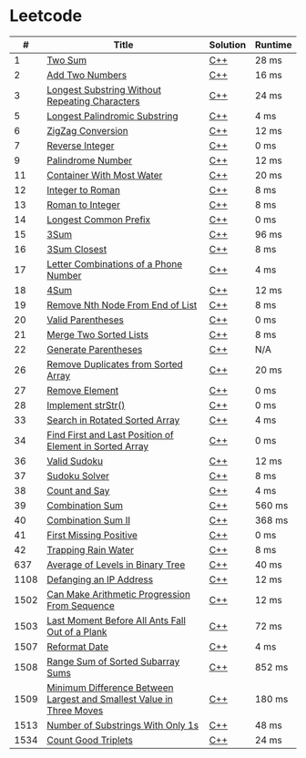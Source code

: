 # Leetcode

| # | Title | Solution | Runtime |
|---| ----- | -------- | ------- |
|1|[ Two Sum](https://leetcode.com/problems/two-sum/)|[C++](./solutions/1.%20Two%20Sum.cpp)|28 ms|
|2|[ Add Two Numbers](https://leetcode.com/problems/add-two-numbers/)|[C++](./solutions/2.%20Add%20Two%20Numbers.cpp)|16 ms|
|3|[ Longest Substring Without Repeating Characters](https://leetcode.com/problems/longest-substring-without-repeating-characters/)|[C++](./solutions/3.%20Longest%20Substring%20Without%20Repeating%20Characters.cpp)|24 ms|
|5|[ Longest Palindromic Substring](https://leetcode.com/problems/longest-palindromic-substring/)|[C++](./solutions/5.%20Longest%20Palindromic%20Substring.cpp)|4 ms|
|6|[ ZigZag Conversion](https://leetcode.com/problems/zigzag-conversion/)|[C++](./solutions/6.%20ZigZag%20Conversion.cpp)|12 ms|
|7|[ Reverse Integer](https://leetcode.com/problems/reverse-integer/)|[C++](./solutions/7.%20Reverse%20Integer.cpp)|0 ms|
|9|[ Palindrome Number](https://leetcode.com/problems/palindrome-number/)|[C++](./solutions/9.%20Palindrome%20Number.cpp)|12 ms|
|11|[ Container With Most Water](https://leetcode.com/problems/container-with-most-water/)|[C++](./solutions/11.%20Container%20With%20Most%20Water.cpp)|20 ms|
|12|[ Integer to Roman](https://leetcode.com/problems/integer-to-roman/)|[C++](./solutions/12.%20Integer%20to%20Roman.cpp)|8 ms|
|13|[ Roman to Integer](https://leetcode.com/problems/roman-to-integer/)|[C++](./solutions/13.%20Roman%20to%20Integer.cpp)|8 ms|
|14|[ Longest Common Prefix](https://leetcode.com/problems/longest-common-prefix/)|[C++](./solutions/14.%20Longest%20Common%20Prefix.cpp)|0 ms|
|15|[ 3Sum](https://leetcode.com/problems/3sum/)|[C++](./solutions/15.%203Sum.cpp)|96 ms|
|16|[ 3Sum Closest](https://leetcode.com/problems/3sum-closest/)|[C++](./solutions/16.%203Sum%20Closest.cpp)|8 ms|
|17|[ Letter Combinations of a Phone Number](https://leetcode.com/problems/letter-combinations-of-a-phone-number/)|[C++](./solutions/17.%20Letter%20Combinations%20of%20a%20Phone%20Number.cpp)|4 ms|
|18|[ 4Sum](https://leetcode.com/problems/4sum/)|[C++](./solutions/18.%204Sum.cpp)|12 ms|
|19|[ Remove Nth Node From End of List](https://leetcode.com/problems/remove-nth-node-from-end-of-list/)|[C++](./solutions/19.%20Remove%20Nth%20Node%20From%20End%20of%20List.cpp)|8 ms|
|20|[ Valid Parentheses](https://leetcode.com/problems/valid-parentheses/)|[C++](./solutions/20.%20Valid%20Parentheses.cpp)|0 ms|
|21|[ Merge Two Sorted Lists](https://leetcode.com/problems/merge-two-sorted-lists/)|[C++](./solutions/21.%20Merge%20Two%20Sorted%20Lists.cpp)|8 ms|
|22|[ Generate Parentheses](https://leetcode.com/problems/generate-parentheses/)|[C++](./solutions/22.%20Generate%20Parentheses.cpp)|N/A|
|26|[ Remove Duplicates from Sorted Array](https://leetcode.com/problems/remove-duplicates-from-sorted-array/)|[C++](./solutions/26.%20Remove%20Duplicates%20from%20Sorted%20Array.cpp)|20 ms|
|27|[ Remove Element](https://leetcode.com/problems/remove-element/)|[C++](./solutions/27.%20Remove%20Element.cpp)|0 ms|
|28|[ Implement strStr()](https://leetcode.com/problems/implement-strstr/)|[C++](./solutions/28.%20Implement%20strStr().cpp)|0 ms|
|33|[ Search in Rotated Sorted Array](https://leetcode.com/problems/search-in-rotated-sorted-array/)|[C++](./solutions/33.%20Search%20in%20Rotated%20Sorted%20Array.cpp)|4 ms|
|34|[ Find First and Last Position of Element in Sorted Array](https://leetcode.com/problems/find-first-and-last-position-of-element-in-sorted-array/)|[C++](./solutions/34.%20Find%20First%20and%20Last%20Position%20of%20Element%20in%20Sorted%20Array.cpp)|0 ms|
|36|[ Valid Sudoku](https://leetcode.com/problems/valid-sudoku/)|[C++](./solutions/36.%20Valid%20Sudoku.cpp)|12 ms|
|37|[ Sudoku Solver](https://leetcode.com/problems/sudoku-solver/)|[C++](./solutions/37.%20Sudoku%20Solver.cpp)|8 ms|
|38|[ Count and Say](https://leetcode.com/problems/count-and-say/)|[C++](./solutions/38.%20Count%20and%20Say.cpp)|4 ms|
|39|[ Combination Sum](https://leetcode.com/problems/combination-sum/)|[C++](./solutions/39.%20Combination%20Sum.cpp)|560 ms|
|40|[ Combination Sum II](https://leetcode.com/problems/combination-sum-ii/)|[C++](./solutions/40.%20Combination%20Sum%20II.cpp)|368 ms|
|41|[ First Missing Positive](https://leetcode.com/problems/first-missing-positive/)|[C++](./solutions/41.%20First%20Missing%20Positive.cpp)|0 ms|
|42|[ Trapping Rain Water](https://leetcode.com/problems/trapping-rain-water/)|[C++](./solutions/42.%20Trapping%20Rain%20Water.cpp)|8 ms|
|637|[ Average of Levels in Binary Tree](https://leetcode.com/problems/average-of-levels-in-binary-tree/)|[C++](./solutions/637.%20Average%20of%20Levels%20in%20Binary%20Tree.cpp)|40 ms|
|1108|[ Defanging an IP Address](https://leetcode.com/problems/defanging-an-ip-address/)|[C++](./solutions/1108.%20Defanging%20an%20IP%20Address.cpp)|12 ms|
|1502|[ Can Make Arithmetic Progression From Sequence](https://leetcode.com/problems/can-make-arithmetic-progression-from-sequence/)|[C++](./solutions/1502.%20Can%20Make%20Arithmetic%20Progression%20From%20Sequence.cpp)|12 ms|
|1503|[ Last Moment Before All Ants Fall Out of a Plank](https://leetcode.com/problems/last-moment-before-all-ants-fall-out-of-a-plank/)|[C++](./solutions/1503.%20Last%20Moment%20Before%20All%20Ants%20Fall%20Out%20of%20a%20Plank.cpp)|72 ms|
|1507|[ Reformat Date](https://leetcode.com/problems/reformat-date/)|[C++](./solutions/1507.%20Reformat%20Date.cpp)|4 ms|
|1508|[ Range Sum of Sorted Subarray Sums](https://leetcode.com/problems/range-sum-of-sorted-subarray-sums/)|[C++](./solutions/1508.%20Range%20Sum%20of%20Sorted%20Subarray%20Sums.cpp)|852 ms|
|1509|[ Minimum Difference Between Largest and Smallest Value in Three Moves](https://leetcode.com/problems/minimum-difference-between-largest-and-smallest-value-in-three-moves/)|[C++](./solutions/1509.%20Minimum%20Difference%20Between%20Largest%20and%20Smallest%20Value%20in%20Three%20Moves.cpp)|180 ms|
|1513|[ Number of Substrings With Only 1s](https://leetcode.com/problems/number-of-substrings-with-only-1s/)|[C++](./solutions/1513.%20Number%20of%20Substrings%20With%20Only%201s.cpp)|48 ms|
|1534|[ Count Good Triplets](https://leetcode.com/problems/count-good-triplets/)|[C++](./solutions/1534.%20Count%20Good%20Triplets.cpp)|24 ms|
